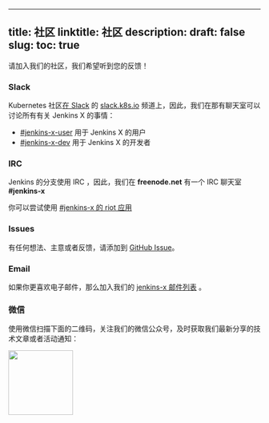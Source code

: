 
---
title: 社区
linktitle: 社区
description:
draft: false
slug:
toc: true
---

请加入我们的社区，我们希望听到您的反馈！

### Slack

Kubernetes 社区[在 Slack](http://slack.k8s.io/) 的 [slack.k8s.io](http://slack.k8s.io/) 频道上，因此，我们在那有聊天室可以讨论所有有关 Jenkins X 的事情：

* [\#jenkins-x-user](https://kubernetes.slack.com/messages/C9MBGQJRH) 用于 Jenkins X 的用户
* [\#jenkins-x-dev](https://kubernetes.slack.com/messages/C9LTHT2BB) 用于 Jenkins X 的开发者

### IRC

Jenkins 的分支使用 IRC ，因此，我们在 **freenode.net** 有一个 IRC 聊天室 **#jenkins-x**

你可以尝试使用 [#jenkins-x 的 riot 应用](https://riot.im/app/#/room/#freenode_#jenkins-x:matrix.org)

### Issues

有任何想法、主意或者反馈，请添加到 [GitHub Issue](https://github.com/jenkins-x/jx/issues/new)。

### Email

如果你更喜欢电子邮件，那么加入我们的 [jenkins-x 邮件列表](https://groups.google.com/forum/#!forum/jenkins-x) 。

### 微信

使用微信扫描下面的二维码，关注我们的微信公众号，及时获取我们最新分享的技术文章或者活动通知：

<img src="/images/wechat.png" class="img-thumbnail" style="width:129px;">
